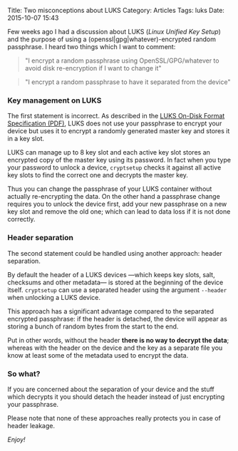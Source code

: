 Title: Two misconceptions about LUKS
Category: Articles
Tags: luks
Date: 2015-10-07 15:43

Few weeks ago I had a discussion about LUKS (_Linux Unified Key Setup_) and the purpose of using a (openssl|gpg|whatever)-encrypted random passphrase. I heard two things which I want to comment:

> "I encrypt a random passphrase using OpenSSL/GPG/whatever to avoid disk re-encryption if I want to change it"

> "I encrypt a random passphrase to have it separated from the device"

### Key management on LUKS

The first statement is incorrect. As described in the [LUKS On-Disk Format Specification (PDF)](http://tomb.dyne.org/Luks_on_disk_format.pdf), LUKS does not use your passphrase to encrypt your device but uses it to encrypt a randomly generated master key and stores it in a key slot.

LUKS can manage up to 8 key slot and each active key slot stores an encrypted copy of the master key using its password. In fact when you type your password to unlock a device, `cryptsetup` checks it against all active key slots to find the correct one and decrypts the master key.

Thus you can change the passphrase of your LUKS container without actually re-encrypting the data. On the other hand a passphrase change requires you to unlock the device first, add your new passphrase on a new key slot and remove the old one; which can lead to data loss if it is not done correctly.

### Header separation

The second statement could be handled using another approach: header separation.

By default the header of a LUKS devices —which keeps key slots, salt, checksums and other metadata— is stored at the beginning of the device itself. `cryptsetup` can use a separated header using the argument `--header` when unlocking a LUKS device.

This approach has a significant advantage compared to the separated encrypted passphrase: if the header is detached, the device will appear as storing a bunch of random bytes from the start to the end.

Put in other words, without the header **there is no way to decrypt the data**; whereas with the header on the device and the key as a separate file you know at least some of the metadata used to encrypt the data.

### So what?

If you are concerned about the separation of your device and the stuff which decrypts it you should detach the header instead of just encrypting your passphrase.

Please note that none of these approaches really protects you in case of header leakage.

_Enjoy!_
